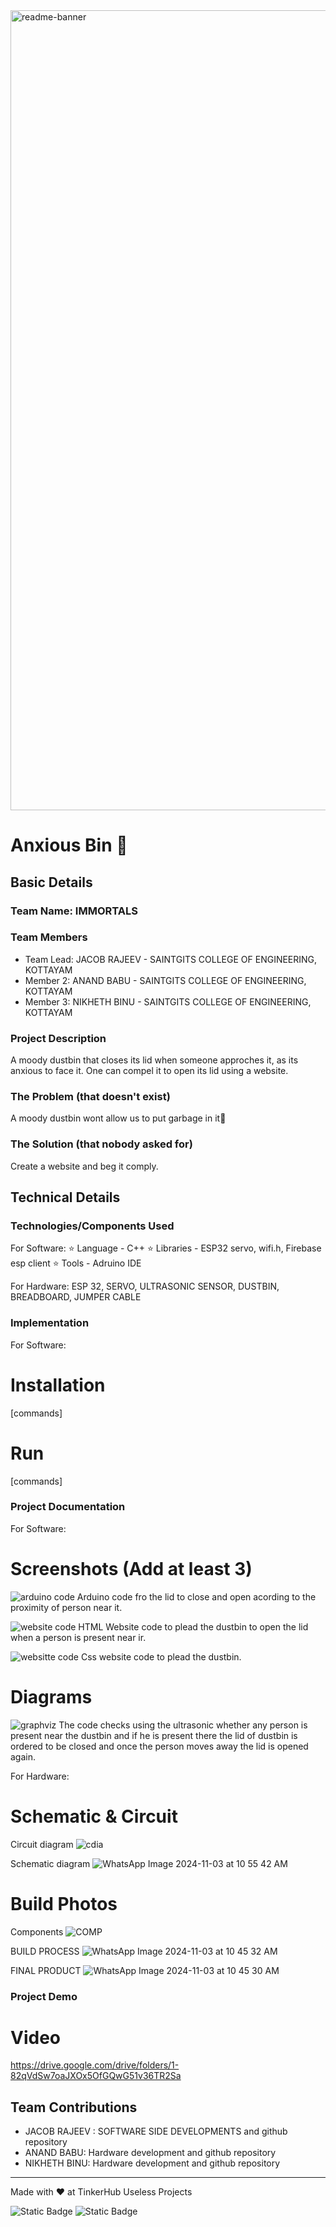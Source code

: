 <img width="1280" alt="readme-banner" src="https://github.com/user-attachments/assets/35332e92-44cb-425b-9dff-27bcf1023c6c">

# Anxious Bin 🎯


## Basic Details
### Team Name: IMMORTALS


### Team Members
- Team Lead:   JACOB RAJEEV - SAINTGITS COLLEGE OF ENGINEERING, KOTTAYAM
- Member 2:    ANAND BABU   - SAINTGITS COLLEGE OF ENGINEERING, KOTTAYAM
- Member 3:    NIKHETH BINU - SAINTGITS COLLEGE OF ENGINEERING, KOTTAYAM

### Project Description
A moody dustbin that closes its lid when someone approches it, as its anxious to face it. One can compel it to open its lid using a website.

### The Problem (that doesn't exist)
A moody dustbin wont allow us to put garbage in it🥺

### The Solution (that nobody asked for)
Create a website and beg it comply.

## Technical Details
### Technologies/Components Used
For Software:
  ⭐ Language  - C++
  ⭐ Libraries - ESP32 servo, wifi.h, Firebase esp client
  ⭐ Tools     - Adruino IDE

For Hardware:
ESP 32,
SERVO,
ULTRASONIC SENSOR,
DUSTBIN,
BREADBOARD,
JUMPER CABLE

### Implementation
For Software:
# Installation
[commands]

# Run
[commands]

### Project Documentation

For Software:

# Screenshots (Add at least 3)
![arduino code](https://github.com/user-attachments/assets/2f8aba95-b010-41f0-8b8c-d2029311cfba)
Arduino code fro the lid to close and open acording to the proximity of person near it.

![website code](https://github.com/user-attachments/assets/50690e0c-7d54-4a7b-b6ed-6e31d215ea81)
HTML Website code to plead the dustbin to open the lid when a person is present near ir.

![websitte code](https://github.com/user-attachments/assets/9c8ce53b-f2e9-4235-8438-c999155ed237)
Css website code to plead the dustbin.

# Diagrams
![graphviz](https://github.com/user-attachments/assets/fc77db6a-3760-4dd0-b1a4-211c4d34ff50)
The code checks using the ultrasonic whether any person is present near the dustbin and if he is present there the lid of dustbin is ordered to be closed and once the person moves away the lid is opened again.

For Hardware:

# Schematic & Circuit
Circuit diagram
![cdia](https://github.com/user-attachments/assets/c8897f8e-5362-47a5-804c-3cb2ab11dafe)

Schematic diagram
![WhatsApp Image 2024-11-03 at 10 55 42 AM](https://github.com/user-attachments/assets/6d7af789-199f-46cc-8ad9-62c1f56f628b)


# Build Photos
Components
![COMP](https://github.com/user-attachments/assets/c748fc10-3546-43bc-aecb-35a1040b3b66)

BUILD PROCESS
![WhatsApp Image 2024-11-03 at 10 45 32 AM](https://github.com/user-attachments/assets/3298e559-7bfa-4352-b0c8-70d504a0d502)

FINAL PRODUCT
![WhatsApp Image 2024-11-03 at 10 45 30 AM](https://github.com/user-attachments/assets/884bed83-1eb3-4860-8d71-fa8f87e18eb6)


### Project Demo
# Video
https://drive.google.com/drive/folders/1-82qVdSw7oaJXOx5OfGQwG51v36TR2Sa

## Team Contributions
- JACOB RAJEEV : SOFTWARE SIDE DEVELOPMENTS and github repository
- ANAND BABU: Hardware development and github repository
- NIKHETH BINU: Hardware development and github repository

---
Made with ❤️ at TinkerHub Useless Projects 

![Static Badge](https://img.shields.io/badge/TinkerHub-24?color=%23000000&link=https%3A%2F%2Fwww.tinkerhub.org%2F)
![Static Badge](https://img.shields.io/badge/UselessProject--24-24?link=https%3A%2F%2Fwww.tinkerhub.org%2Fevents%2FQ2Q1TQKX6Q%2FUseless%2520Projects)



